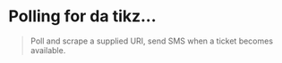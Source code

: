 # Polling for da tikz...

> Poll and scrape a supplied URI, send SMS when a ticket becomes available.

